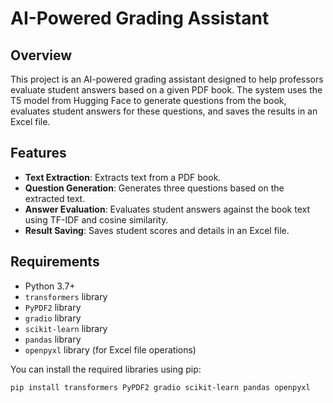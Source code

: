 # AI-Powered Grading Assistant

## Overview

This project is an AI-powered grading assistant designed to help professors evaluate student answers based on a given PDF book. The system uses the T5 model from Hugging Face to generate questions from the book, evaluates student answers for these questions, and saves the results in an Excel file.

## Features

- **Text Extraction**: Extracts text from a PDF book.
- **Question Generation**: Generates three questions based on the extracted text.
- **Answer Evaluation**: Evaluates student answers against the book text using TF-IDF and cosine similarity.
- **Result Saving**: Saves student scores and details in an Excel file.

## Requirements

- Python 3.7+
- `transformers` library
- `PyPDF2` library
- `gradio` library
- `scikit-learn` library
- `pandas` library
- `openpyxl` library (for Excel file operations)

You can install the required libraries using pip:

```bash
pip install transformers PyPDF2 gradio scikit-learn pandas openpyxl
